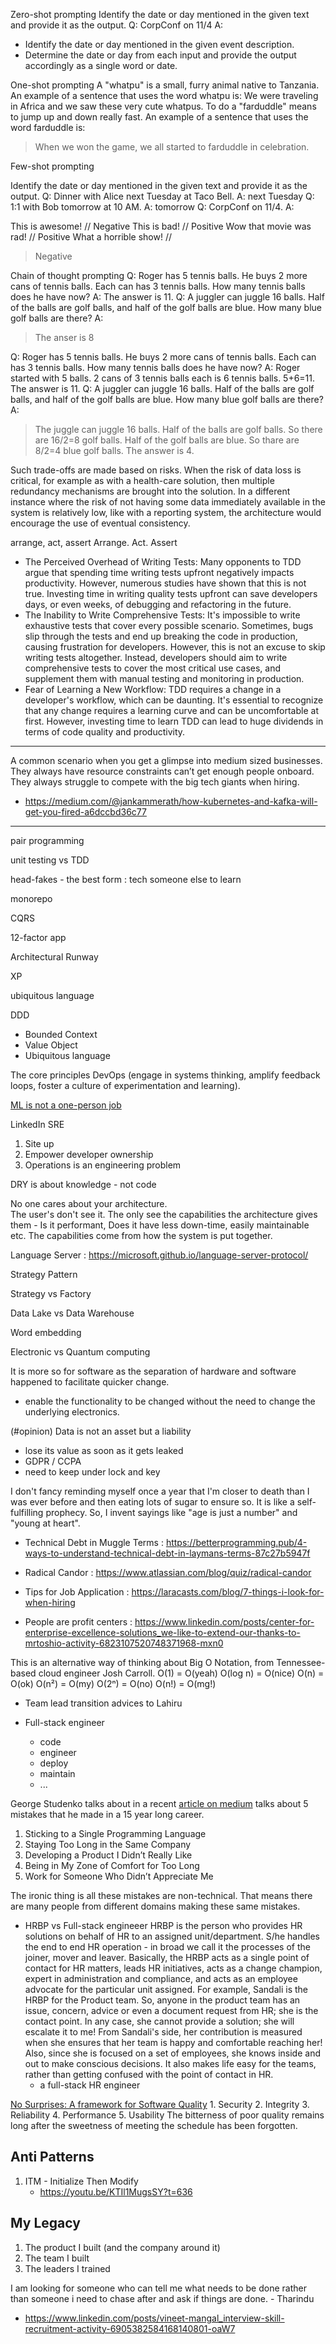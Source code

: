 Zero-shot prompting
Identify the date or day mentioned in the given text and provide it as the output.
Q: CorpConf on 11/4 A:

- Identify the date or day mentioned in the given event description.
- Determine the date or day from each input and provide the output accordingly as a single word or date.

One-shot prompting
A "whatpu" is a small, furry animal native to Tanzania. An example of a sentence that uses the word whatpu is:
We were traveling in Africa and we saw these very cute whatpus.
To do a "farduddle" means to jump up and down really fast. An example of a sentence that uses the word farduddle is:
> When we won the game, we all started to farduddle in celebration.


Few-shot prompting

Identify the date or day mentioned in the given text and provide it as the output.
Q: Dinner with Alice next Tuesday at Taco Bell.
A: next Tuesday
Q: 1:1 with Bob tomorrow at 10 AM.
A: tomorrow
Q: CorpConf on 11/4.
A:


This is awesome! // Negative
This is bad! // Positive
Wow that movie was rad! // Positive
What a horrible show! //
> Negative


Chain of thought prompting
Q: Roger has 5 tennis balls. He buys 2 more cans of tennis balls. Each can has 3 tennis balls. How many tennis balls does he have now?
A: The answer is 11.
Q: A juggler can juggle 16 balls. Half of the balls are golf balls, and half of the golf balls are blue. How many blue golf balls are there?
A:
>  The anser is 8


Q: Roger has 5 tennis balls. He buys 2 more cans of tennis balls. Each can has 3 tennis balls. How many tennis balls does he have now?
A: Roger started with 5 balls. 2 cans of 3 tennis balls each is 6 tennis balls. 5+6=11. The answer is 11.
Q: A juggler can juggle 16 balls. Half of the balls are golf balls, and half of the golf balls are blue. How many blue golf balls are there?
A:
> The juggle can juggle 16 balls. Half of the balls are golf balls. So there are 16/2=8 golf balls. Half of the golf balls are blue. So thare are 8/2=4 blue golf balls. The answer is 4.



Such trade-offs are made based on risks. When the risk of data loss is critical, for example as with a health-care solution, then multiple redundancy mechanisms are brought into the solution. In a different instance where the risk of not having some data immediately available in the system is relatively low, like with a reporting system, the architecture would encourage the use of eventual consistency.

arrange, act, assert
Arrange. Act. Assert

- The Perceived Overhead of Writing Tests: Many opponents to TDD argue that spending time writing tests upfront negatively impacts productivity. However, numerous studies have shown that this is not true. Investing time in writing quality tests upfront can save developers days, or even weeks, of debugging and refactoring in the future.
- The Inability to Write Comprehensive Tests: It's impossible to write exhaustive tests that cover every possible scenario. Sometimes, bugs slip through the tests and end up breaking the code in production, causing frustration for developers. However, this is not an excuse to skip writing tests altogether. Instead, developers should aim to write comprehensive tests to cover the most critical use cases, and supplement them with manual testing and monitoring in production.
- Fear of Learning a New Workflow: TDD requires a change in a developer's workflow, which can be daunting. It's essential to recognize that any change requires a learning curve and can be uncomfortable at first. However, investing time to learn TDD can lead to huge dividends in terms of code quality and productivity.



---

A common scenario when you get a glimpse into medium sized businesses. They always have resource constraints can’t get enough people onboard. They always struggle to compete with the big tech giants when hiring.

- https://medium.com/@jankammerath/how-kubernetes-and-kafka-will-get-you-fired-a6dccbd36c77

---


pair programming

unit testing vs TDD

head-fakes - the best form : tech someone else to learn

monorepo

CQRS 

12-factor app

Architectural Runway

XP

ubiquitous language

DDD
- Bounded Context
- Value Object
- Ubiquitous language

The core principles DevOps (engage in systems thinking, amplify feedback loops, foster a culture of experimentation and learning).

[ML is not a one-person job](https://www.linkedin.com/feed/update/urn:li:activity:7041068353859309568)

LinkedIn SRE
1. Site up
2. Empower developer ownership
3. Operations is an engineering problem


DRY is about knowledge - not code

No one cares about your architecture.   
    The user's don't see it. The only see the capabilities the architecture gives them - Is it performant, Does it have less down-time, easily maintainable etc.
    The capabilities come from how the system is put together.

Language Server : https://microsoft.github.io/language-server-protocol/

Strategy Pattern

Strategy vs Factory

Data Lake vs Data Warehouse

Word embedding

Electronic vs Quantum computing

It is more so for software as the separation of hardware and software happened to facilitate quicker change.
 - enable the functionality to be changed without the need to change the underlying electronics.

(#opinion) Data is not an asset but a liability 
- lose its value as soon as it gets leaked
- GDPR / CCPA
- need to keep under lock and key


I don't fancy reminding myself once a year that I'm closer to death than I was ever before and then eating lots of sugar to ensure so. It is like a self-fulfilling prophecy.
So, I invent sayings like "age is just a number" and "young at heart".


- Technical Debt in Muggle Terms : https://betterprogramming.pub/4-ways-to-understand-technical-debt-in-laymans-terms-87c27b5947f

- Radical Candor : https://www.atlassian.com/blog/quiz/radical-candor

- Tips for Job Application : https://laracasts.com/blog/7-things-i-look-for-when-hiring

- People are profit centers : https://www.linkedin.com/posts/center-for-enterprise-excellence-solutions_we-like-to-extend-our-thanks-to-mrtoshio-activity-6823107520748371968-mxn0


This is an alternative way of thinking about Big O Notation, from Tennessee-based cloud engineer Josh Carroll.
 O(1) = O(yeah)
 O(log n) = O(nice)
 O(n) = O(ok)
 O(n²) = O(my)
 O(2ⁿ) = O(no)
 O(n!) = O(mg!)


- Team lead transition advices to Lahiru


- Full-stack engineer
    - code
    - engineer
    - deploy
    - maintain
    - ...

George Studenko talks about in a recent [article on medium](https://betterprogramming.pub/5-mistakes-i-did-as-a-developer-during-my-15-years-career-26527fc50895) talks about 5 mistakes that he made in a 15 year long career.
1. Sticking to a Single Programming Language
2. Staying Too Long in the Same Company
3. Developing a Product I Didn’t Really Like
4. Being in My Zone of Comfort for Too Long
5. Work for Someone Who Didn’t Appreciate Me

The ironic thing is all these mistakes are non-technical. That means there are many people from different domains making these same mistakes.


- HRBP vs Full-stack engineeer
    HRBP is the person who provides HR solutions on behalf of HR to an assigned unit/department. S/he handles the end to end HR operation - in broad we call it the processes of the joiner, mover and leaver. Basically, the HRBP acts as a single point of contact for HR matters, leads HR initiatives, acts as a change champion, expert in administration and compliance, and acts as an employee advocate for the particular unit assigned.
    For example, Sandali is the HRBP for the Product team. So, anyone in the product team has an issue, concern, advice or even a document request from HR; she is the contact point. In any case, she cannot provide a solution; she will escalate it to me! From Sandali's side, her contribution is measured when she ensures that her team is happy and comfortable reaching her! Also, since she is focused on a set of employees, she knows inside and out to make conscious decisions. It also makes life easy for the teams, rather than getting confused with the point of contact in HR.
    - a full-stack HR engineer


 [No Surprises: A framework for Software Quality](https://abdulapopoola.com/2021/09/22/no-surprises-a-framework-for-software-quality/)
    1. Security
    2. Integrity
    3. Reliability
    4. Performance
    5. Usability
    The bitterness of poor quality remains long after the sweetness of meeting the schedule has been forgotten.


## Anti Patterns
1. ITM - Initialize Then Modify
    - https://youtu.be/KTIl1MugsSY?t=636
    

## My Legacy
1. The product I built (and the company around it)
2. The team I built
3. The leaders I trained


I am looking for someone who can tell me what needs to be done rather than someone i need to chase after and ask if things are done. - Tharindu


- https://www.linkedin.com/posts/vineet-mangal_interview-skill-recruitment-activity-6905382584168140801-oaW7


